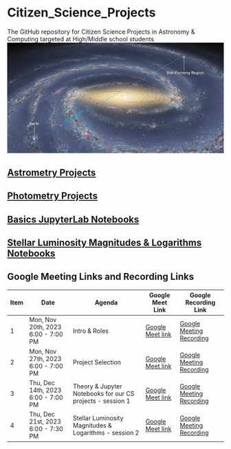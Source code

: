 # Citizen_Science_Projects
The GitHub repository for Citizen Science Projects in Astronomy & Computing targeted at High/Middle school students
<img src="milkyway.png" width=700px />
## [Astrometry Projects](Astrometry)
## [Photometry Projects](Photometry)
## [Basics JupyterLab Notebooks](notebooks/basics_jupyterlab_notebook/)
## [Stellar Luminosity Magnitudes & Logarithms Notebooks](notebooks/star_magnitudes/)

## Google Meeting Links and Recording Links 

Item|Date|Agenda|Google Meet Link|Google Recording Link
---|---|---|---|---|
1|Mon, Nov 20th, 2023 6:00 - 7:00 PM|Intro & Roles|[Google Meet link](https://meet.google.com/hwo-ttfv-smv)|[Google Meeting Recording](https://drive.google.com/file/d/1vIJC9bdARp3I229-IrN4-zbeXCbpur00/view?usp=sharing)
2|Mon, Nov 27th, 2023 6:00 - 7:00 PM|Project Selection|[Google Meet link](https://meet.google.com/hwo-ttfv-smv)|[Google Meeting Recording](https://drive.google.com/file/d/13SBWboNWtZF7jt3Uz5Gcj3RXyonkTKUX/view?usp=sharing)
3|Thu, Dec 14th, 2023 6:00 - 7:00 PM|Theory & Jupyter Notebooks for our CS projects - session 1|[Google Meet link](https://meet.google.com/hwo-ttfv-smv)|[Google Meeting Recording](https://drive.google.com/file/d/10PReT9n9Wh5GtrnN-rOXM2sU3dN4GHwG/view?usp=sharing)
4|Thu, Dec 21st, 2023 6:00 - 7:30 PM|Stellar Luminosity Magnitudes & Logarithms - session 2|[Google Meet link](https://meet.google.com/hwo-ttfv-smv)|[Google Meeting Recording](TBA)
